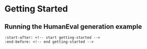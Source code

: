 # Getting Started

## Running the HumanEval generation example

```{include} ../README.md
:start-after: <!-- start getting-started -->
:end-before: <!-- end getting-started -->
```
